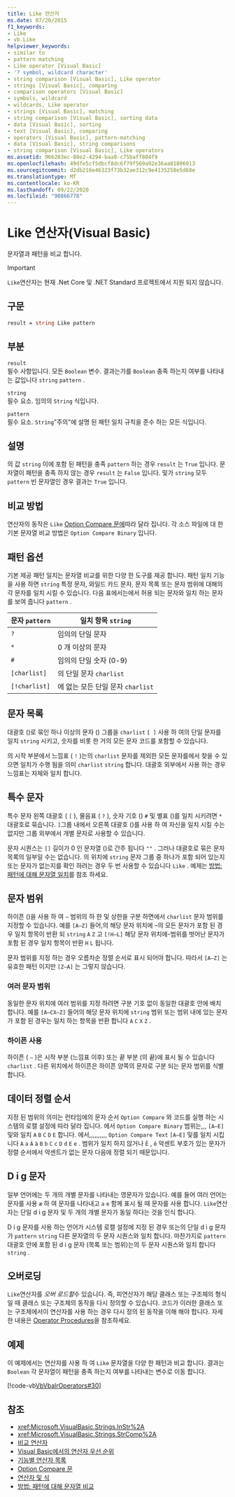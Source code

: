 ```yaml
---
title: Like 연산자
ms.date: 07/20/2015
f1_keywords:
- Like
- vb.Like
helpviewer_keywords:
- similar to
- pattern matching
- Like operator [Visual Basic]
- '? symbol, wildcard character'
- string comparison [Visual Basic], Like operator
- strings [Visual Basic], comparing
- comparison operators [Visual Basic]
- symbols, wildcard
- wildcards, Like operator
- strings [Visual Basic], matching
- string comparison [Visual Basic], sorting data
- data [Visual Basic], sorting
- text [Visual Basic], comparing
- operators [Visual Basic], pattern-matching
- data [Visual Basic], string comparisons
- string comparison [Visual Basic], Like operators
ms.assetid: 966283ec-80e2-4294-baa8-c75baff804f9
ms.openlocfilehash: 49dfe5cf5dbcf8dc6f79f569a92e36aa81806913
ms.sourcegitcommit: d2db216e46323f73b32ae312c9e4135258e5d68e
ms.translationtype: MT
ms.contentlocale: ko-KR
ms.lasthandoff: 09/22/2020
ms.locfileid: "90866778"
---
```

# <a name="like-operator-visual-basic"></a>Like 연산자(Visual Basic)

문자열과 패턴을 비교 합니다.  

> [!IMPORTANT]
> `Like`연산자는 현재 .Net Core 및 .NET Standard 프로젝트에서 지원 되지 않습니다.

## <a name="syntax"></a>구문  
  
```vb  
result = string Like pattern  
```  
  
## <a name="parts"></a>부분  

 `result`  
 필수 사항입니다. 모든 `Boolean` 변수. 결과는가를 `Boolean` 충족 하는지 여부를 나타내는 값입니다 `string` `pattern` .  
  
 `string`  
 필수 요소. 임의의 `String` 식입니다.  
  
 `pattern`  
 필수 요소. `String`"주의"에 설명 된 패턴 일치 규칙을 준수 하는 모든 식입니다.  
  
## <a name="remarks"></a>설명  

 의 값 `string` 이에 포함 된 패턴을 충족 `pattern` 하는 경우 `result` 는 `True` 입니다. 문자열이 패턴을 충족 하지 않는 경우 `result` 는 `False` 입니다. 및가 `string` 모두 `pattern` 빈 문자열인 경우 결과는 `True` 입니다.  
  
## <a name="comparison-method"></a>비교 방법  

 연산자의 동작은 `Like` [Option Compare 문에](../statements/option-compare-statement.md)따라 달라 집니다. 각 소스 파일에 대 한 기본 문자열 비교 방법은 `Option Compare Binary` 입니다.  
  
## <a name="pattern-options"></a>패턴 옵션  

 기본 제공 패턴 일치는 문자열 비교를 위한 다양 한 도구를 제공 합니다. 패턴 일치 기능을 사용 하면 `string` 특정 문자, 와일드 카드 문자, 문자 목록 또는 문자 범위에 대해의 각 문자를 일치 시킬 수 있습니다. 다음 표에서는에서 허용 되는 문자와 일치 하는 문자를 보여 줍니다 `pattern` .  
  
|문자 `pattern`|일치 항목 `string`|  
|-----------------------------|-------------------------|  
|`?`|임의의 단일 문자|  
|`*`|0 개 이상의 문자|  
|`#`|임의의 단일 숫자 (0-9)|  
|`[charlist]`|의 단일 문자 `charlist`|  
|`[!charlist]`|에 없는 모든 단일 문자 `charlist`|  
  
## <a name="character-lists"></a>문자 목록  

 대괄호 ()로 묶인 하나 이상의 문자 () 그룹을 `charlist` `[ ]` 사용 하 여의 단일 문자를 일치 `string` 시키고, 숫자를 비롯 한 거의 모든 문자 코드를 포함할 수 있습니다.  
  
 의 시작 부분에서 느낌표 ( `!` )는의 `charlist` 문자를 제외한 모든 문자를에서 찾을 수 있으면 일치가 수행 됨을 의미 `charlist` `string` 합니다. 대괄호 외부에서 사용 하는 경우 느낌표는 자체와 일치 합니다.  
  
## <a name="special-characters"></a>특수 문자  

 특수 문자 왼쪽 대괄호 ( `[` ), 물음표 ( `?` ), 숫자 기호 () `#` 및 별표 ()를 일치 시키려면 `*` 대괄호로 묶습니다. `]`그룹 내에서 오른쪽 대괄호 ()를 사용 하 여 자신을 일치 시킬 수는 없지만 그룹 외부에서 개별 문자로 사용할 수 있습니다.  
  
 문자 시퀀스는 `[]` 길이가 0 인 문자열 ()로 간주 됩니다 `""` . 그러나 대괄호로 묶은 문자 목록의 일부일 수는 없습니다. 의 위치에 `string` 문자 그룹 중 하나가 포함 되어 있는지 또는 문자가 없는지를 확인 하려는 경우 두 번 사용할 수 있습니다 `Like` . 예제는 [방법: 패턴에 대해 문자열 일치](../../programming-guide/language-features/operators-and-expressions/how-to-match-a-string-against-a-pattern.md)를 참조 하세요.  
  
## <a name="character-ranges"></a>문자 범위  

 하이픈 ()을 사용 하 여 `–` 범위의 하 한 및 상한을 구분 하면에서 `charlist` 문자 범위를 지정할 수 있습니다. 예를 `[A–Z]` 들어,의 해당 문자 위치에 –의 모든 문자가 포함 된 경우 일치 항목이 반환 되 `string` `A` `Z` 고 `[!H–L]` 해당 문자 위치에-범위를 벗어난 문자가 포함 된 경우 일치 항목이 반환 `H` `L` 됩니다.  
  
 문자 범위를 지정 하는 경우 오름차순 정렬 순서로 표시 되어야 합니다. 따라서 `[A–Z]` 는 유효한 패턴 이지만 `[Z–A]` 는 그렇지 않습니다.  
  
### <a name="multiple-character-ranges"></a>여러 문자 범위  

 동일한 문자 위치에 여러 범위를 지정 하려면 구분 기호 없이 동일한 대괄호 안에 배치 합니다. 예를 `[A–CX–Z]` 들어의 해당 문자 위치에 `string` 범위 또는 범위 내에 있는 문자가 포함 된 경우는 일치 하는 항목을 반환 합니다 `A` `C` `X` `Z` .  
  
### <a name="usage-of-the-hyphen"></a>하이픈 사용  

 하이픈 ( `–` )은 시작 부분 (느낌표 이후) 또는 끝 부분 (의 끝)에 표시 될 수 있습니다 `charlist` . 다른 위치에서 하이픈은 하이픈 양쪽의 문자로 구분 되는 문자 범위를 식별 합니다.  
  
## <a name="collating-sequence"></a>데이터 정렬 순서  

 지정 된 범위의 의미는 런타임에의 문자 순서 `Option Compare` 와 코드를 실행 하는 시스템의 로캘 설정에 따라 달라 집니다. 에서 `Option Compare Binary` 범위는,,, `[A–E]` 및와 일치 `A` `B` `C` `D` `E` 합니다. 에서,,,,,,,,,, `Option Compare Text` `[A–E]` 및를 일치 시킵니다 `A` `a` `À` `à` `B` `b` `C` `c` `D` `d` `E` `e` . 범위가 일치 하지 않거나 `Ê` , `ê` 악센트 부호가 있는 문자가 정렬 순서에서 악센트가 없는 문자 다음에 정렬 되기 때문입니다.  
  
## <a name="digraph-characters"></a>D i g 문자  

 일부 언어에는 두 개의 개별 문자를 나타내는 영문자가 있습니다. 예를 들어 여러 언어는 문자를 사용 `æ` 하 여 문자를 나타내고 `a` `e` 함께 표시 될 때 문자를 사용 합니다. `Like`연산자는 단일 d i g 문자 및 두 개의 개별 문자가 동일 하다는 것을 인식 합니다.  
  
 D i g 문자를 사용 하는 언어가 시스템 로캘 설정에 지정 된 경우 또는의 단일 d i g 문자가 `pattern` `string` 다른 문자열의 두 문자 시퀀스와 일치 합니다. 마찬가지로 `pattern` 대괄호 안에 포함 된 d i g 문자 (목록 또는 범위)는의 두 문자 시퀀스와 일치 합니다 `string` .  
  
## <a name="overloading"></a>오버로딩  

 `Like`연산자를 *오버 로드할*수 있습니다. 즉, 피연산자가 해당 클래스 또는 구조체의 형식일 때 클래스 또는 구조체의 동작을 다시 정의할 수 있습니다. 코드가 이러한 클래스 또는 구조체에서이 연산자를 사용 하는 경우 다시 정의 된 동작을 이해 해야 합니다. 자세한 내용은 [Operator Procedures](../../programming-guide/language-features/procedures/operator-procedures.md)을 참조하세요.  
  
## <a name="example"></a>예제  

 이 예제에서는 연산자를 사용 하 여 `Like` 문자열을 다양 한 패턴과 비교 합니다. 결과는 `Boolean` 각 문자열이 패턴을 충족 하는지 여부를 나타내는 변수로 이동 합니다.  
  
 [!code-vb[VbVbalrOperators#30](~/samples/snippets/visualbasic/VS_Snippets_VBCSharp/VbVbalrOperators/VB/Class1.vb#30)]  
  
## <a name="see-also"></a>참조

- <xref:Microsoft.VisualBasic.Strings.InStr%2A>
- <xref:Microsoft.VisualBasic.Strings.StrComp%2A>
- [비교 연산자](comparison-operators.md)
- [Visual Basic에서의 연산자 우선 순위](operator-precedence.md)
- [기능별 연산자 목록](operators-listed-by-functionality.md)
- [Option Compare 문](../statements/option-compare-statement.md)
- [연산자 및 식](../../programming-guide/language-features/operators-and-expressions/index.md)
- [방법: 패턴에 대해 문자열 비교](../../programming-guide/language-features/operators-and-expressions/how-to-match-a-string-against-a-pattern.md)
